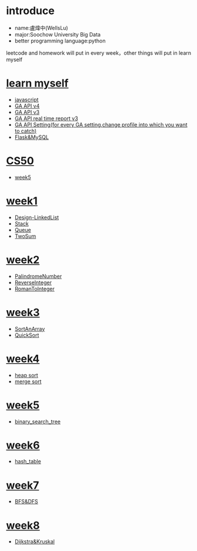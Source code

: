 # introduce
* name:盧煒中(WellsLu)
* major:Soochow University Big Data
* better programming language:python

leetcode and homework will put in every week，other things will put in learn myself
# [learn myself](https://github.com/wellslu/DSA/blob/master/%E8%87%AA%E5%AD%B8)
- [javascript](https://github.com/wellslu/js_learn)
- [GA API v4](https://github.com/wellslu/DSA/blob/master/%E8%87%AA%E5%AD%B8/GA%20API%20v4.ipynb)
- [GA API v3](https://github.com/wellslu/DSA/blob/master/%E8%87%AA%E5%AD%B8/ga%20api%20v3.ipynb)
- [GA API real time report v3](https://github.com/wellslu/DSA/blob/master/%E8%87%AA%E5%AD%B8/GA%20API%20real%20time%20report%20v3.ipynb)
- [GA API Setting(for every GA setting,change profile into which you want to catch)](https://github.com/wellslu/DSA/blob/master/%E8%87%AA%E5%AD%B8/GA%20API%20Setting.ipynb)
- [Flask&MySQL](https://github.com/wellslu/DSA/blob/master/%E8%87%AA%E5%AD%B8/Flask%20and%20MySQL.ipynb)
# [CS50](https://github.com/wellslu/DSA/tree/master/CS50)
- [week5](https://github.com/wellslu/DSA/tree/master/CS50/week5)
# [week1](https://github.com/wellslu/DSA/tree/master/week1)
- [Design-LinkedList](https://github.com/wellslu/DSA/blob/master/week1/Design-LinkedList.py)
- [Stack](https://github.com/wellslu/DSA/blob/master/week1/MinStack2.py)
- [Queue](https://github.com/wellslu/DSA/blob/master/week1/MyQueue.py)
- [TwoSum](https://github.com/wellslu/DSA/blob/master/week1/TwoSum.py)
# [week2](https://github.com/wellslu/DSA/tree/master/week2)
- [PalindromeNumber](https://github.com/wellslu/DSA/tree/master/week2/PalindromeNumber.py)
- [ReverseInteger](https://github.com/wellslu/DSA/tree/master/week2/ReverseInteger.py)
- [RomanToInteger](https://github.com/wellslu/DSA/tree/master/week2/RomanToInteger.py)
# [week3](https://github.com/wellslu/DSA/tree/master/week3)
- [SortAnArray](https://github.com/wellslu/DSA/blob/master/week3/SortAnArray.py)
- [QuickSort](https://github.com/wellslu/DSA/blob/master/week3/quicksort.ipynb)
# [week4](https://github.com/wellslu/DSA/tree/master/week4)
- [heap sort](https://github.com/wellslu/DSA/blob/master/week4/heap_sort_06170107.py)
- [merge sort](https://github.com/wellslu/DSA/blob/master/week4/merge_sort_06170107.py)
# [week5](https://github.com/wellslu/DSA/tree/master/week5)
- [binary_search_tree](https://github.com/wellslu/DSA/blob/master/week5/binary_search_tree2.ipynb)
# [week6](https://github.com/wellslu/DSA/tree/master/week6)
- [hash_table](https://github.com/wellslu/DSA/blob/master/week6/hash_table_06170107.py)
# [week7](https://github.com/wellslu/DSA/blob/master/week7)
- [BFS&DFS](https://github.com/wellslu/DSA/blob/master/week7/BFS%26DFS.ipynb)
# [week8](https://github.com/wellslu/DSA/blob/master/week8)
- [Dijkstra&Kruskal](https://github.com/wellslu/DSA/blob/master/week8/Dijkstra&Kruskal.ipynb)
